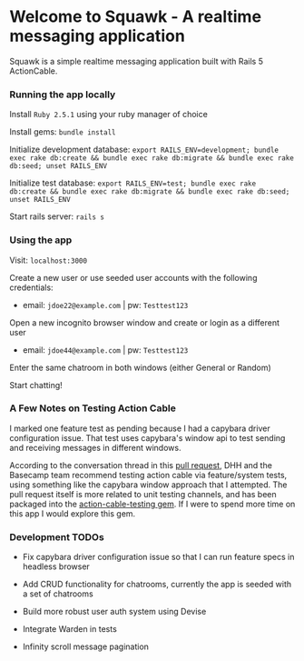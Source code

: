 # Welcome to Squawk - A realtime messaging application

Squawk is a simple realtime messaging application built with Rails 5 ActionCable.


### Running the app locally
Install `Ruby 2.5.1` using your ruby manager of choice

Install gems: `bundle install`

Initialize development database: `export RAILS_ENV=development; bundle exec rake db:create && bundle exec rake db:migrate && bundle exec rake db:seed; unset RAILS_ENV`

Initialize test database: `export RAILS_ENV=test; bundle exec rake db:create && bundle exec rake db:migrate && bundle exec rake db:seed; unset RAILS_ENV`

Start rails server: `rails s`


### Using the app

Visit: `localhost:3000`

Create a new user or use seeded user accounts with the following credentials:

* email: `jdoe22@example.com` | pw: `Testtest123`

Open a new incognito browser window and create or login as a different user

* email: `jdoe44@example.com` | pw: `Testtest123`

Enter the same chatroom in both windows (either General or Random)

Start chatting!


### A Few Notes on Testing Action Cable
I marked one feature test as pending because I had a capybara driver configuration issue. That test uses capybara's window api to test sending and receiving messages in different windows.

According to the conversation thread in this [pull request](https://github.com/rails/rails/pull/23211), DHH and the Basecamp team recommend testing action cable via feature/system tests, using something like the capybara window approach that I attempted. The pull request itself is more related to unit testing channels, and has been packaged into the [action-cable-testing gem](https://github.com/palkan/action-cable-testing). If I were to spend more time on this app I would explore this gem.

### Development TODOs
* Fix capybara driver configuration issue so that I can run feature specs in headless browser

* Add CRUD functionality for chatrooms, currently the app is seeded with a set of chatrooms

* Build more robust user auth system using Devise

* Integrate Warden in tests

* Infinity scroll message pagination
 

